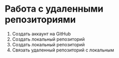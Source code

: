 # Работа с удаленными репозиториями
1. Создать аккаунт на GitHub
2. Создать локальный репозиторий
3. Создать локальный репозиторий
4. Связать удаленный репозиторий с локальным
